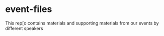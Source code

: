# event-files
This rep[o contains materials and supporting materials from our events by different speakers

